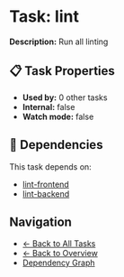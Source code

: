 # Task: lint

**Description:** Run all linting

## 📋 Task Properties

- **Used by:** 0 other tasks
- **Internal:** false
- **Watch mode:** false

## 🔗 Dependencies

This task depends on:

- [lint-frontend](lint-frontend.md)
- [lint-backend](lint-backend.md)

## Navigation

- [← Back to All Tasks](../summaries/all-tasks.md)
- [← Back to Overview](../README.md)
- [Dependency Graph](dependency-graph.md)
